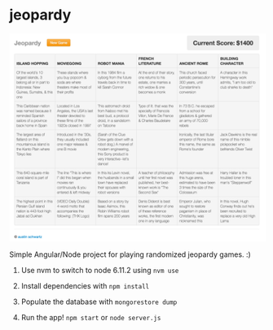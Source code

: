 # jeopardy

![Example screenshot](jeopardy.png)

Simple Angular/Node project for playing randomized jeopardy games. :)

1. Use nvm to switch to node 6.11.2 using `nvm use`

2. Install dependencies with `npm install`

3. Populate the database with `mongorestore dump`

4. Run the app! `npm start` or `node server.js`
